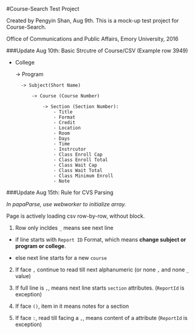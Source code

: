 #Course-Search Test Project

Created by Pengyin Shan, Aug 9th. This is a mock-up test project for Course-Search.

Office of Communications and Public Affairs, Emory University, 2016

###Update Aug 10th: Basic Strcutre of Course/CSV (Example row 3949)

- College

    -> Program

        -> Subject(Short Name)

            -> Course (Course Number)

                -> Section (Section Number):
                    - Title
                    - Format
                    - Credit
                    - Location
                    - Room
                    - Days
                    - Time
                    - Instrcutor
                    - Class Enroll Cap
                    - Class Enroll Total
                    - Class Wait Cap
                    - Class Wait Total
                    - Class Minimum Enroll
                    - Note

###Update Aug 15th: Rule for CVS Parsing

*In papaParse, use webworker to initialize array.*

Page is actively loading csv row-by-row, without block.

1. Row only incldes `_` means see next line

 - if line starts with `Report ID` Format, which means **change subject or program or college**.

 - else next line starts for a new `course`

2. If face `,` continue to read till next alphanumeric (or none `,` and none `_` value)

3. If full line is `,`, means next line starts `section` attributes. (`ReportId` is exception)

4. If face `()`, item in it means notes for a section

5. If face `:`, read till facing a `,`, means content of a attribute (`ReportId` is exception)